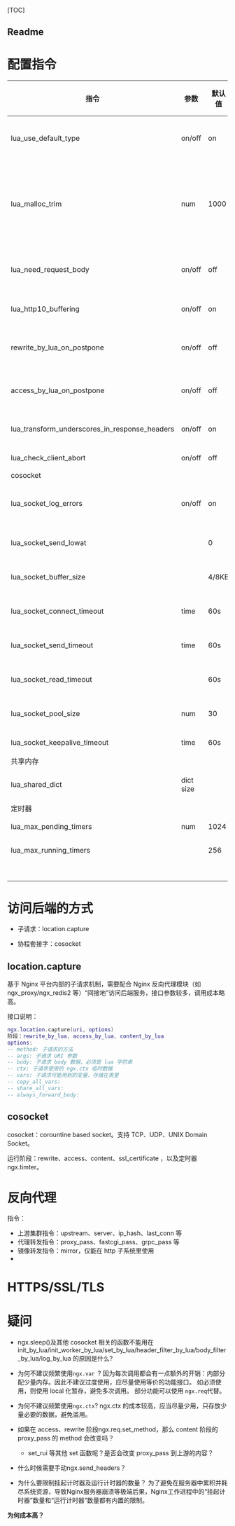[TOC]

Readme
---

# 配置指令
|指令|参数|默认值|建议值|功能描述|上下文|备注|
|---|---|---|---|---|---|---|
|lua_use_default_type|on/off|on|on|响应时，是否在 Content-type 中使用默认的类型|||
|lua_malloc_trim|num|1000||指定处理 num 个请求后调用libc的 malloc_trim，归还空闲内存给系统，以最小化内存占用。0 禁用。|||
|lua_need_request_body|on/off|off|off|要求 openresty 在处理前强制读取请求体数据|||
|lua_http10_buffering|on/off|on|off|启用禁用 HTTP 1.0 的缓冲机制|||
|rewrite_by_lua_on_postpone|on/off|off|off|是否让 rewrite_by_lua 在 rewrite 阶段的最后执行|||
|access_by_lua_on_postpone|on/off|off|off|是否让 access_by_lua 在 access 阶段的最后执行|||
|lua_transform_underscores_in_response_headers|on/off|on|on|是否把 Lua 代码里响应头名字的`_`转换成`-`|||
|lua_check_client_abort|on/off|off||客户端意外断连检测|||
|cosocket|||||||
|lua_socket_log_errors|on/off|on|on|当 cosocket 对象发生错误时，是否记录日志|||
|lua_socket_send_lowat||0||发送数据低水位阈值，超过后才发送|||
|lua_socket_buffer_size||4/8KB||指定 cosocket 对象接收数据的缓冲区大小|||
|lua_socket_connect_timeout|time|60s||连接后端的超时时间，可适当减小|||
|lua_socket_send_timeout|time|60s||发送数据的超时时间，可适当减小|||
|lua_socket_read_timeout||60s||接收数据的超时时间，可适当减小|||
|lua_socket_pool_size|num|30||cosocket 内存池大小，可适当增大|||
|lua_socket_keepalive_timeout|time|60s||cosocket空闲时间|||
|共享内存|||||||
|lua_shared_dict|dict size|||定义名为 dict大小为 size 的共享内存|http||
|定时器|||||||
|lua_max_pending_timers|num|1024||最大待运行的定时任务|||
|lua_max_running_timers||256||最大正在运行的定时任务|||
||||||||
||||||||
||||||||
||||||||
||||||||
||||||||
||||||||



# 访问后端的方式

* 子请求：location.capture

* 协程套接字：cosocket

## location.capture

基于 Nginx 平台内部的子请求机制，需要配合 Nginx 反向代理模块（如 ngx_proxy/ngx_redis2 等）“间接地”访问后端服务，接口参数较多，调用成本略高。

接口说明：

```lua
ngx.location.capture(uri, options)
阶段：rewrite_by_lua, access_by_lua, content_by_lua
options:
-- method: 子请求的方法
-- args: 子请求 URI 参数
-- body: 子请求 body 数据，必须是 lua 字符串
-- ctx: 子请求使用的 ngx.ctx 临时数据
-- vars: 子请求可能用到的变量，存储在表里
-- copy_all_vars:
-- share_all_vars:
-- always_forward_body:
```





## cosocket

cosocket：corountine based socket。支持 TCP、UDP、UNIX Domain Socket。

运行阶段：rewrite、access、content、ssl_certificate ，以及定时器 ngx.timter。



# 反向代理

指令：

* 上游集群指令：upstream、server、ip_hash、last_conn 等
* 代理转发指令：proxy_pass、fastcgi_pass、grpc_pass 等
* 镜像转发指令：mirror，仅能在 http 子系统里使用
*



# HTTPS/SSL/TLS


# 疑问

* ngx.sleep()及其他 cosocket 相关的函数不能用在 init_by_lua/init_worker_by_lua/set_by_lua/header_filter_by_lua/body_filter_by_lua/log_by_lua 的原因是什么?


* 为何不建议频繁使用`ngx.var `?
因为每次调用都会有一点额外的开销：内部分配少量内存。因此不建议过度使用，应尽量使用等价的功能接口。
如必须使用，则使用 local 化暂存，避免多次调用。
部分功能可以使用 `ngx.req`代替。



* 为何不建议频繁使用`ngx.ctx`?
ngx.ctx 的成本较高，应当尽量少用，只存放少量必要的数据，避免滥用。

* 如果在 access、rewrite 阶段ngx.req.set_method，那么 content 阶段的 proxy_pass 的 method 会改变吗？
    * set_rui 等其他 set 函数呢？是否会改变 proxy_pass 到上游的内容？

* 什么时候需要手动ngx.send_headers？


* 为什么要限制挂起计时器及运行计时器的数量？
为了避免在服务器中累积并耗尽系统资源，导致Nginx服务器崩溃等极端后果，Nginx工作进程中的“挂起计时器”数量和“运行计时器”数量都有内置的限制。

**为何成本高？**



